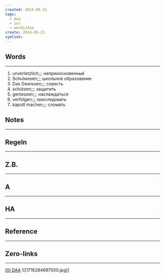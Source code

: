 ```yaml
---
created: 2024-05-21
tags:
  - daa
  - int
  - words/daa
create: 2024-05-21
symlink:
---
```



## Words
---
1. unverletzlich;;; неприкосновенный
2. Schulwesen;;; школьное образование
3. Das Gewissen;;; совесть
4. schützen;;; защитить
5. geniessen;;; наслаждаться
6. verfolgen;;; преследовать
7. kaputt machen;;; сломать
## Notes
---


## Regeln
---

## Z.B.
---
## A
---

## HA
---

## Reference
---

## Zero-links
---
[00 DAA](app://obsidian.md/00%20DAA)
![[1716284697500.jpg]]

